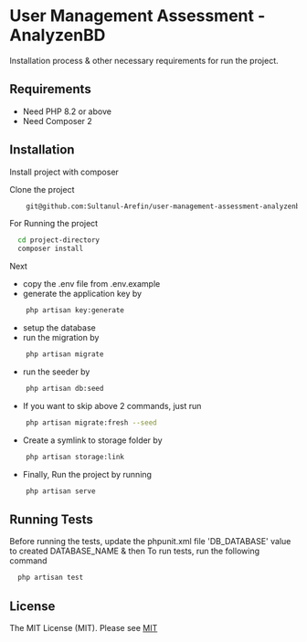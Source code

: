 
# User Management Assessment - AnalyzenBD

Installation process & other necessary requirements for run the project.

## Requirements
- Need PHP 8.2 or above
- Need Composer 2


## Installation

Install project with composer

Clone the project
```bash
    git@github.com:Sultanul-Arefin/user-management-assessment-analyzenbd.git
```
For Running the project
```bash
  cd project-directory
  composer install
```
Next
- copy the .env file from .env.example
- generate the application key by
```bash
    php artisan key:generate
```
- setup the database
- run the migration by
```bash
    php artisan migrate
```
- run the seeder by
```bash
    php artisan db:seed
```
- If you want to skip above 2 commands, just run
```bash
    php artisan migrate:fresh --seed
```
- Create a symlink to storage folder by
```bash
    php artisan storage:link
```
- Finally, Run the project by running
```bash
    php artisan serve
```
    
## Running Tests

Before running the tests, update the phpunit.xml file 'DB_DATABASE' value to created DATABASE_NAME & then To run tests, run the following command

```bash
  php artisan test
```
## License
The MIT License (MIT). Please see
[MIT](https://choosealicense.com/licenses/mit/)
